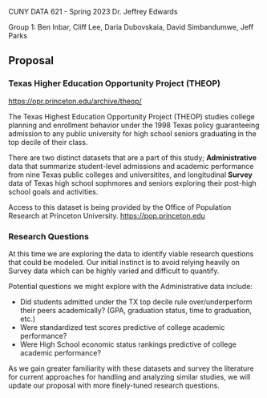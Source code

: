 CUNY DATA 621 - Spring 2023
Dr. Jeffrey Edwards

Group 1: 
Ben Inbar, Cliff Lee, Daria Dubovskaia, David Simbandumwe, Jeff Parks

## Proposal

### Texas Higher Education Opportunity Project (THEOP)
https://opr.princeton.edu/archive/theop/

The Texas Highest Education Opportunity Project (THEOP) studies college planning and enrollment behavior under the 1998 Texas policy guaranteeing admission to any public university for high school seniors graduating in the top decile of their class. 

There are two distinct datasets that are a part of this study; **Administrative** data that summarize student-level admissions and academic performance from nine Texas public colleges and universitites, and longitudinal **Survey** data of Texas high school sophmores and seniors exploring their post-high school goals and activities.

Access to this dataset is being provided by the Office of Population Research at Princeton University.  https://pop.princeton.edu

### Research Questions

At this time we are exploring the data to identify viable research questions that could be modeled.  Our initial instinct is to avoid relying heavily on Survey data which can be highly varied and difficult to quantify.  

Potential questions we might explore with the Administrative data include:

- Did students admitted under the TX top decile rule over/underperform their peers academically?  (GPA, graduation status, time to graduation, etc.) 
- Were standardized test scores predictive of college academic performance? 
- Were High School economic status rankings predictive of college academic performance?

As we gain greater familiarity with these datasets and survey the literature for current approaches for handling and analyzing similar studies, we will update our proposal with more finely-tuned research questions.



